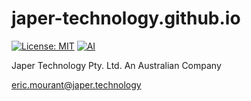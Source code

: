 # japer-technology.github.io

[![License: MIT](https://img.shields.io/badge/License-MIT-yellow.svg)](https://opensource.org/licenses/MIT) [![AI](https://img.shields.io/badge/Assisted-Development-2b2bff?logo=openai&logoColor=white)](https://www.japer.technology)

Japer Technology Pty. Ltd.
An Australian Company

eric.mourant@japer.technology
